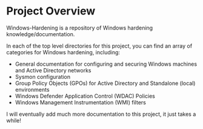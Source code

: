 # Project Overview
Windows-Hardening is a repository of Windows hardening knowledge/documentation.

In each of the top level directories for this project, you can find an array of categories for Windows hardening, including:
- General documentation for configuring and securing Windows machines and Active Directory networks
- Sysmon configuration
- Group Policy Objects (GPOs) for Active Directory and Standalone (local) environments
- Windows Defender Application Control (WDAC) Policies
- Windows Management Instrumentation (WMI) filters

I will eventually add much more documentation to this project, it just takes a while!
